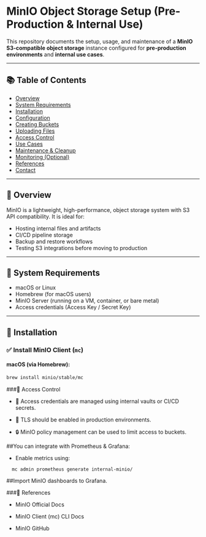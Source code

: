 #  MinIO Object Storage Setup (Pre-Production & Internal Use)

This repository documents the setup, usage, and maintenance of a **MinIO S3-compatible object storage** instance configured for **pre-production environments** and **internal use cases**.

---

## 📚 Table of Contents

- [Overview](#overview)
- [System Requirements](#system-requirements)
- [Installation](#installation)
- [Configuration](#configuration)
- [Creating Buckets](#creating-buckets)
- [Uploading Files](#uploading-files)
- [Access Control](#access-control)
- [Use Cases](#use-cases)
- [Maintenance & Cleanup](#maintenance--cleanup)
- [Monitoring (Optional)](#monitoring-optional)
- [References](#references)
- [Contact](#contact)

---

## 📌 Overview

MinIO is a lightweight, high-performance, object storage system with S3 API compatibility. It is ideal for:

- Hosting internal files and artifacts
- CI/CD pipeline storage
- Backup and restore workflows
- Testing S3 integrations before moving to production

---

## 🧰 System Requirements

- macOS or Linux
- Homebrew (for macOS users)
- MinIO Server (running on a VM, container, or bare metal)
- Access credentials (Access Key / Secret Key)

---

## 🔧 Installation

### ✅ Install MinIO Client (`mc`)

#### macOS (via Homebrew):

```bash
brew install minio/stable/mc
```

###🔐 Access Control
- 🔑 Access credentials are managed using internal vaults or CI/CD secrets.

- 🔐 TLS should be enabled in production environments.

- 🔒 MinIO policy management can be used to limit access to buckets.


##You can integrate with Prometheus & Grafana:

- Enable metrics using:
```
  mc admin prometheus generate internal-minio/
```

##Import MinIO dashboards to Grafana.

###🧩 References
- MinIO Official Docs

- MinIO Client (mc) CLI Docs

- MinIO GitHub
